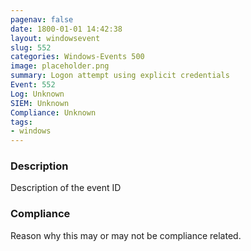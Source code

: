 ```yaml
---
pagenav: false
date: 1800-01-01 14:42:38
layout: windowsevent
slug: 552
categories: Windows-Events 500
image: placeholder.png
summary: Logon attempt using explicit credentials
Event: 552
Log: Unknown
SIEM: Unknown
Compliance: Unknown
tags:
- windows
---
```


### Description

Description of the event ID

### Compliance

Reason why this may or may not be compliance related.
